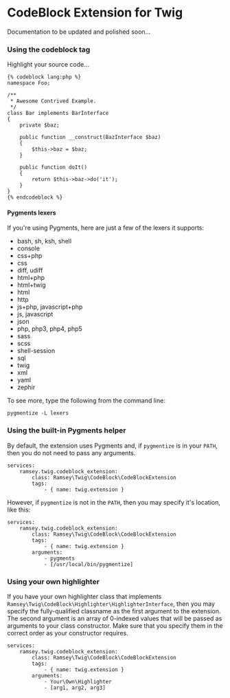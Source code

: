 # CodeBlock Extension for Twig

Documentation to be updated and polished soon...

### Using the codeblock tag

Highlight your source code...

    {% codeblock lang:php %}
    namespace Foo;

    /**
     * Awesome Contrived Example.
     */
    class Bar implements BarInterface
    {
        private $baz;

        public function __construct(BazInterface $baz)
        {
            $this->baz = $baz;
        }

        public function doIt()
        {
            return $this->baz->do('it');
        }
    }
    {% endcodeblock %}


#### Pygments lexers

If you're using Pygments, here are just a few of the lexers it supports:

* bash, sh, ksh, shell
* console
* css+php
* css
* diff, udiff
* html+php
* html+twig
* html
* http
* js+php, javascript+php
* js, javascript
* json
* php, php3, php4, php5
* sass
* scss
* shell-session
* sql
* twig
* xml
* yaml
* zephir

To see more, type the following from the command line:

    pygmentize -L lexers


### Using the built-in Pygments helper

By default, the extension uses Pygments and, if `pygmentize` is in your `PATH`,
then you do not need to pass any arguments.

    services:
        ramsey.twig.codeblock_extension:
            class: Ramsey\Twig\CodeBlock\CodeBlockExtension
            tags:
                - { name: twig.extension }

However, if `pygmentize` is not in the `PATH`, then you may specify it's
location, like this:

    services:
        ramsey.twig.codeblock_extension:
            class: Ramsey\Twig\CodeBlock\CodeBlockExtension
            tags:
                - { name: twig.extension }
            arguments:
                - pygments
                - [/usr/local/bin/pygmentize]


### Using your own highlighter

If you have your own highlighter class that implements
`Ramsey\Twig\CodeBlock\Highlighter\HighlighterInterface`, then you may specify
the fully-qualified classname as the first argument to the extension. The second
argument is an array of 0-indexed values that will be passed as arguments to
your class constructor. Make sure that you specify them in the correct order as
your constructor requires.

    services:
        ramsey.twig.codeblock_extension:
            class: Ramsey\Twig\CodeBlock\CodeBlockExtension
            tags:
                - { name: twig.extension }
            arguments:
                - Your\Own\Highlighter
                - [arg1, arg2, arg3]
